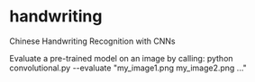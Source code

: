 # handwriting
Chinese Handwriting Recognition with CNNs

Evaluate a pre-trained model on an image by calling:
python convolutional.py --evaluate "my\_image1.png my\_image2.png ..."
